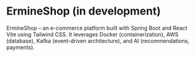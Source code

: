 # ErmineShop (in development)
ErmineShop – an e-commerce platform built with Spring Boot and React Vite using Tailwind CSS. It leverages Docker (containerization), AWS (database), Kafka (event-driven architecture), and AI (recommendations, payments).
